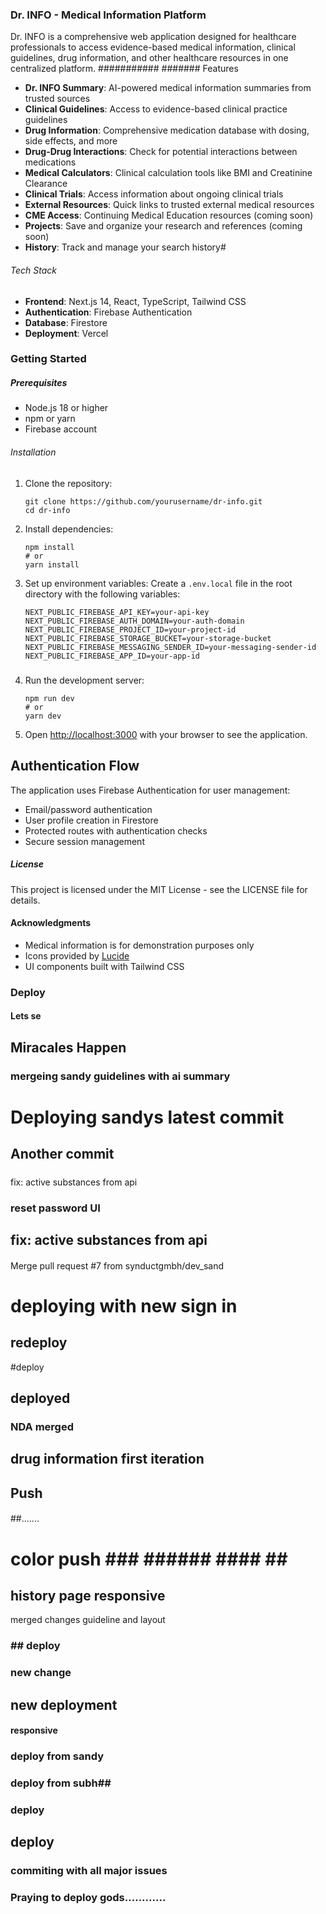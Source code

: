 ### Dr. INFO - Medical Information Platform

Dr. INFO is a comprehensive web application designed for healthcare professionals to access evidence-based medical information, clinical guidelines, drug information, and other healthcare resources in one centralized platform.
###########
####### Features
- **Dr. INFO Summary**: AI-powered medical information summaries from trusted sources
- **Clinical Guidelines**: Access to evidence-based clinical practice guidelines 
- **Drug Information**: Comprehensive medication database with dosing, side effects, and more
- **Drug-Drug Interactions**: Check for potential interactions between medications
- **Medical Calculators**: Clinical calculation tools like BMI and Creatinine Clearance
- **Clinical Trials**: Access information about ongoing clinical trials
- **External Resources**: Quick links to trusted external medical resources
- **CME Access**: Continuing Medical Education resources (coming soon)
- **Projects**: Save and organize your research and references (coming soon)
- **History**: Track and manage your search history#

###### Tech Stack
####
- **Frontend**: Next.js 14, React, TypeScript, Tailwind CSS
- **Authentication**: Firebase Authentication
- **Database**: Firestore
- **Deployment**: Vercel

### Getting Started

##### Prerequisites

- Node.js 18 or higher
- npm or yarn
- Firebase account

###### Installation

1. Clone the repository:
   ```
   git clone https://github.com/yourusername/dr-info.git
   cd dr-info
   ```

2. Install dependencies:
   ```
   npm install
   # or
   yarn install
   ```

3. Set up environment variables:
   Create a `.env.local` file in the root directory with the following variables:
   ```
   NEXT_PUBLIC_FIREBASE_API_KEY=your-api-key
   NEXT_PUBLIC_FIREBASE_AUTH_DOMAIN=your-auth-domain
   NEXT_PUBLIC_FIREBASE_PROJECT_ID=your-project-id
   NEXT_PUBLIC_FIREBASE_STORAGE_BUCKET=your-storage-bucket
   NEXT_PUBLIC_FIREBASE_MESSAGING_SENDER_ID=your-messaging-sender-id
   NEXT_PUBLIC_FIREBASE_APP_ID=your-app-id
   ```
#####
4. Run the development server:
   ```
   npm run dev
   # or
   yarn dev
   ```

5. Open [http://localhost:3000](http://localhost:3000) with your browser to see the application.

## Authentication Flow

The application uses Firebase Authentication for user management:
- Email/password authentication
- User profile creation in Firestore
- Protected routes with authentication checks
- Secure session management

##### License

This project is licensed under the MIT License - see the LICENSE file for details.

#### Acknowledgments

- Medical information is for demonstration purposes only
- Icons provided by [Lucide](https://lucide.dev/)
- UI components built with Tailwind CSS 


### Deploy
#### Lets se

## Miracales Happen

### mergeing sandy guidelines with ai summary
# Deploying sandys latest commit 
## Another commit
###
##### 
fix: active substances from api
### reset password UI

## fix: active substances from api

#### ######
Merge pull request #7 from synductgmbh/dev_sand
# deploying with new sign in
## redeploy
#deploy

## deployed
### NDA merged

## drug information first iteration
##
## Push
####
##.......
# color push ### ###### #### ## ###
## history page responsive
merged changes guideline and layout
### ## deploy ###
### new change 
## new deployment
#### responsive
### deploy from sandy
### deploy from subh##
### deploy
## deploy
### commiting with all major issues

### Praying to deploy gods............
